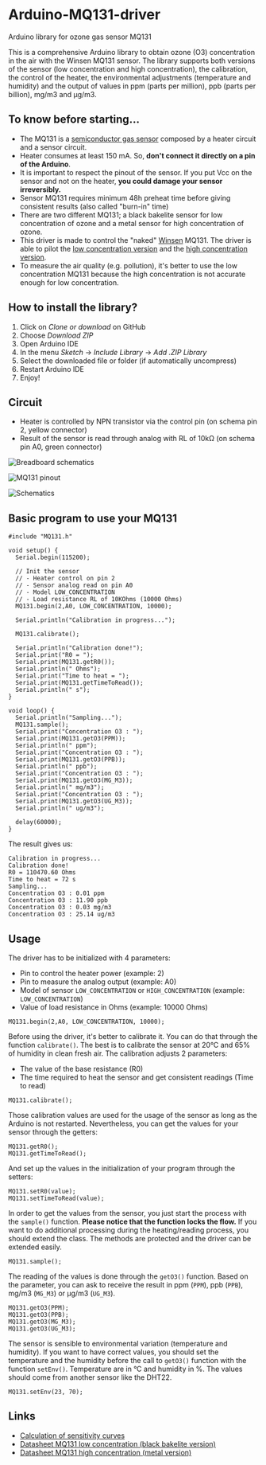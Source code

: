 # Arduino-MQ131-driver
Arduino library for ozone gas sensor MQ131

 This is a comprehensive Arduino library to obtain ozone (O3) concentration in the air with the Winsen MQ131 sensor. The library supports both versions of the sensor (low concentration and high concentration), the calibration, the control of the heater, the environmental adjustments (temperature and humidity) and the output of values in ppm (parts per million), ppb (parts per billion), mg/m3 and µg/m3.

## To know before starting...
 * The MQ131 is a [semiconductor gas sensor](https://en.wikipedia.org/wiki/Gas_detector#Semiconductor) composed by a heater circuit and a sensor circuit.
 * Heater consumes at least 150 mA. So, __don't connect it directly on a pin of the Arduino__.
 * It is important to respect the pinout of the sensor. If you put Vcc on the sensor and not on the heater, __you could damage your sensor irreversibly.__ 
 * Sensor MQ131 requires minimum 48h preheat time before giving consistent results (also called "burn-in" time)
 * There are two different MQ131; a black bakelite sensor for low concentration of ozone and a metal sensor for high concentration of ozone.
 * This driver is made to control the "naked" [Winsen](https://www.winsen-sensor.com) MQ131. The driver is able to pilot the [low concentration version](https://github.com/riteshRcH/Arduino-MQ131-driver/blob/master/datasheet/MQ131-low-concentration.pdf) and the [high concentration version](https://github.com/riteshRcH/Arduino-MQ131-driver/blob/master/datasheet/MQ131-high-concentration.pdf).
 * To measure the air quality (e.g. pollution), it's better to use the low concentration MQ131 because the high concentration is not accurate enough for low concentration.
 
## How to install the library?
 1. Click on *Clone or download* on GitHub
 2. Choose *Download ZIP*
 3. Open Arduino IDE
 4. In the menu *Sketch* -> *Include Library* -> *Add .ZIP Library*
 5. Select the downloaded file or folder (if automatically uncompress)
 6. Restart Arduino IDE
 7. Enjoy!
 
## Circuit
 * Heater is controlled by NPN transistor via the control pin (on schema pin 2, yellow connector)
 * Result of the sensor is read through analog with RL of 10kΩ (on schema pin A0, green connector)
 
![Breadboard schematics](img/MQ131_bb.png)

![MQ131 pinout](img/MQ131_pinout.png)

![Schematics](img/MQ131_schem.png)

## Basic program to use your MQ131
```
#include "MQ131.h"

void setup() {
  Serial.begin(115200);

  // Init the sensor
  // - Heater control on pin 2
  // - Sensor analog read on pin A0
  // - Model LOW_CONCENTRATION
  // - Load resistance RL of 10KOhms (10000 Ohms)
  MQ131.begin(2,A0, LOW_CONCENTRATION, 10000);  

  Serial.println("Calibration in progress...");
  
  MQ131.calibrate();
  
  Serial.println("Calibration done!");
  Serial.print("R0 = ");
  Serial.print(MQ131.getR0());
  Serial.println(" Ohms");
  Serial.print("Time to heat = ");
  Serial.print(MQ131.getTimeToRead());
  Serial.println(" s");
}

void loop() {
  Serial.println("Sampling...");
  MQ131.sample();
  Serial.print("Concentration O3 : ");
  Serial.print(MQ131.getO3(PPM));
  Serial.println(" ppm");
  Serial.print("Concentration O3 : ");
  Serial.print(MQ131.getO3(PPB));
  Serial.println(" ppb");
  Serial.print("Concentration O3 : ");
  Serial.print(MQ131.getO3(MG_M3));
  Serial.println(" mg/m3");
  Serial.print("Concentration O3 : ");
  Serial.print(MQ131.getO3(UG_M3));
  Serial.println(" ug/m3");

  delay(60000);
}
```

The result gives us:
```
Calibration in progress...
Calibration done!
R0 = 110470.60 Ohms
Time to heat = 72 s
Sampling...
Concentration O3 : 0.01 ppm
Concentration O3 : 11.90 ppb
Concentration O3 : 0.03 mg/m3
Concentration O3 : 25.14 ug/m3
```

## Usage
The driver has to be initialized with 4 parameters:
 * Pin to control the heater power (example: 2)
 * Pin to measure the analog output (example: A0)
 * Model of sensor `LOW_CONCENTRATION` or `HIGH_CONCENTRATION` (example: `LOW_CONCENTRATION`)
 * Value of load resistance in Ohms (example: 10000 Ohms)
```
MQ131.begin(2,A0, LOW_CONCENTRATION, 10000);
```

Before using the driver, it's better to calibrate it. You can do that through the function `calibrate()`. The best is to calibrate the sensor at 20°C and 65% of humidity in clean fresh air. The calibration adjusts 2 parameters:
 * The value of the base resistance (R0)
 * The time required to heat the sensor and get consistent readings (Time to read)
```
MQ131.calibrate();
```

Those calibration values are used for the usage of the sensor as long as the Arduino is not restarted. Nevertheless, you can get the values for your sensor through the getters:
```
MQ131.getR0();
MQ131.getTimeToRead();
```

And set up the values in the initialization of your program through the setters:
```
MQ131.setR0(value);
MQ131.setTimeToRead(value);
```

In order to get the values from the sensor, you just start the process with the `sample()` function. **Please notice that the function locks the flow.** If you want to do additional processing during the heating/reading process, you should extend the class. The methods are protected and the driver can be extended easily.
```
MQ131.sample();
```

The reading of the values is done through the `getO3()` function. Based on the parameter, you can ask to receive the result in ppm (`PPM`), ppb (`PPB`), mg/m3 (`MG_M3`) or µg/m3 (`UG_M3`).
```
MQ131.getO3(PPM);
MQ131.getO3(PPB);
MQ131.getO3(MG_M3);
MQ131.getO3(UG_M3);
```

The sensor is sensible to environmental variation (temperature and humidity). If you want to have correct values, you should set the temperature and the humidity before the call to `getO3()` function with the function `setEnv()`. Temperature are in °C and humidity in %. The values should come from another sensor like the DHT22.
```
MQ131.setEnv(23, 70);
```


## Links
 * [Calculation of sensitivity curves](https://github.com/riteshRcH/Arduino-MQ131-driver/blob/master/datasheet/Sensitivity_curves.xlsx)
 * [Datasheet MQ131 low concentration (black bakelite version)](https://github.com/riteshRcH/Arduino-MQ131-driver/blob/master/datasheet/MQ131-low-concentration.pdf)
 * [Datasheet MQ131 high concentration (metal version)](https://github.com/riteshRcH/Arduino-MQ131-driver/blob/master/datasheet/MQ131-high-concentration.pdf)
